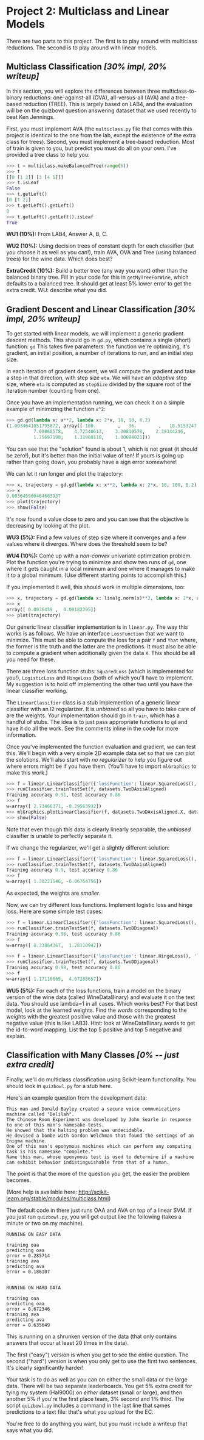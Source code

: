 # Project 2: Multiclass and Linear Models

There are two parts to this project. The first is to play around with multiclass reductions. The second is to play around with linear models.

## Multiclass Classification *[30% impl, 20% writeup]*

In this section, you will explore the differences between three
multiclass-to-binary reductions: one-against-all (OVA), all-versus-all
(AVA) and a tree-based reduction (TREE).  This is largely based
on LAB4, and the evaluation will be on the quizbowl question answering
dataset that we used recently to beat Ken Jennings.

First, you must implement AVA (the `multiclass.py` file that comes
with this project is identical to the one from the lab, except the
existence of the extra class for trees). Second, you must implement a
tree-based reduction. Most of train is given to you, but predict you
must do all on your own. I've provided a tree class to help you:

```python
>>> t = multiclass.makeBalancedTree(range(6))
>>> t
[[0 [1 2]] [3 [4 5]]]
>>> t.isLeaf
False
>>> t.getLeft()
[0 [1 2]]
>>> t.getLeft().getLeft()
0
>>> t.getLeft().getLeft().isLeaf
True
```

**WU1 (10%):** From LAB4, Answer A, B, C.

**WU2 (10%):** Using decision trees of constant depth for each
classifier (but you choose it as well as you can!), train AVA, OVA and
Tree (using balanced trees) for the wine data. Which does best?

**ExtraCredit (10%):** Build a better tree (any way you want) other
than the balanced binary tree. Fill in your code for this in
`getMyTreeForWine`, which defaults to a balanced tree. It should get
at least 5% lower error to get the extra credit. WU: describe what you
did.


## Gradient Descent and Linear Classification *[30% impl, 20% writeup]*

To get started with linear models, we will implement a generic
gradient descent methods.  This should go in `gd.py`, which
contains a single (short) function: `gd` This takes five
parameters: the function we're optimizing, it's gradient, an initial
position, a number of iterations to run, and an initial step size.

In each iteration of gradient descent, we will compute the gradient
and take a step in that direction, with step size `eta`.  We
will have an *adaptive* step size, where `eta` is computed
as `stepSize` divided by the square root of the iteration
number (counting from one).

Once you have an implementation running, we can check it on a simple
example of minimizing the function `x^2`:

```python
>>> gd.gd(lambda x: x**2, lambda x: 2*x, 10, 10, 0.2)
(1.0034641051795872, array([ 100.        ,   36.        ,   18.5153247 ,   10.95094653,
          7.00860578,    4.72540613,    3.30810578,    2.38344246,
          1.75697198,    1.31968118,    1.00694021]))
```

You can see that the "solution" found is about 1, which is not great
(it should be zero!), but it's better than the initial value of ten!
If yours is going up rather than going down, you probably have a sign
error somewhere!

We can let it run longer and plot the trajectory:

```python
>>> x, trajectory = gd.gd(lambda x: x**2, lambda x: 2*x, 10, 100, 0.2)
>>> x
0.003645900464603937
>>> plot(trajectory)
>>> show(False)
```

It's now found a value close to zero and you can see that the
objective is decreasing by looking at the plot.

**WU3 (5%):** Find a few values of step size where it converges and
a few values where it diverges.  Where does the threshold seem to
be?

**WU4 (10%):** Come up with a *non-convex* univariate
optimization problem.  Plot the function you're trying to minimize and
show two runs of `gd`, one where it gets caught in a local
minimum and one where it manages to make it to a global minimum.  (Use
different starting points to accomplish this.)

If you implemented it well, this should work in multiple dimensions,
too:

```python
>>> x, trajectory = gd.gd(lambda x: linalg.norm(x)**2, lambda x: 2*x, array([10,5]), 100, 0.2)
>>> x
array([ 0.0036459 ,  0.00182295])
>>> plot(trajectory)
```

Our generic linear classifier implementation is
in `linear.py`.  The way this works is as follows.  We have an
interface `LossFunction` that we want to minimize.  This must
be able to compute the loss for a pair `Y` and `Yhat`
where, the former is the truth and the latter are the predictions.  It
must also be able to compute a gradient when additionally given the
data `X`.  This should be all you need for these.

There are three loss function stubs: `SquaredLoss` (which is
implemented for you!), `LogisticLoss` and `HingeLoss`
(both of which you'll have to implement.  My suggestion is to hold off
implementing the other two until you have the linear classifier
working.

The `LinearClassifier` class is a stub implemention of a
generic linear classifier with an l2 regularizer.  It
is *unbiased* so all you have to take care of are the weights.
Your implementation should go in `train`, which has a handful
of stubs.  The idea is to just pass appropriate functions
to `gd` and have it do all the work.  See the comments inline
in the code for more information.

Once you've implemented the function evaluation and gradient, we can
test this.  We'll begin with a very simple 2D example data set so that
we can plot the solutions.  We'll also start with *no
regularizer* to help you figure out where errors might be if you
have them.  (You'll have to import `mlGraphics` to make this
work.)

```python
>>> f = linear.LinearClassifier({'lossFunction': linear.SquaredLoss(), 'lambda': 0, 'numIter': 100, 'stepSize': 0.5})
>>> runClassifier.trainTestSet(f, datasets.TwoDAxisAligned)
Training accuracy 0.91, test accuracy 0.86
>>> f
w=array([ 2.73466371, -0.29563932])
>>> mlGraphics.plotLinearClassifier(f, datasets.TwoDAxisAligned.X, datasets.TwoDAxisAligned.Y)
>>> show(False)
```

Note that even though this data is clearly linearly separable,
the *unbiased* classifier is unable to perfectly separate it.

If we change the regularizer, we'll get a slightly different
solution:

```python
>>> f = linear.LinearClassifier({'lossFunction': linear.SquaredLoss(), 'lambda': 10, 'numIter': 100, 'stepSize': 0.5})
>>> runClassifier.trainTestSet(f, datasets.TwoDAxisAligned)
Training accuracy 0.9, test accuracy 0.86
>>> f
w=array([ 1.30221546, -0.06764756])
```

As expected, the weights are *smaller*.

Now, we can try different loss functions.  Implement logistic loss and
hinge loss.  Here are some simple test cases:

```python
>>> f = linear.LinearClassifier({'lossFunction': linear.SquaredLoss(), 'lambda': 10, 'numIter': 100, 'stepSize': 0.5})
>>> runClassifier.trainTestSet(f, datasets.TwoDDiagonal)
Training accuracy 0.98, test accuracy 0.86
>>> f
w=array([ 0.33864367,  1.28110942])

>>> f = linear.LinearClassifier({'lossFunction': linear.HingeLoss(), 'lambda': 1, 'numIter': 100, 'stepSize': 0.5})
>>> runClassifier.trainTestSet(f, datasets.TwoDDiagonal)
Training accuracy 0.98, test accuracy 0.86
>>> f
w=array([ 1.17110065,  4.67288657])
```

**WU5 (5%):** For each of the loss functions, train a model on the
binary version of the wine data (called WineDataBinary) and evaluate
it on the test data. You should use lambda=1 in all cases. Which works
best? For that best model, look at the learned weights. Find
the *words* corresponding to the weights with the greatest
positive value and those with the greatest negative value (this is
like LAB3). Hint: look at WineDataBinary.words to get the id-to-word
mapping. List the top 5 positive and top 5 negative and explain.

## Classification with Many Classes *[0% -- just extra credit]*

Finally, we'll do multiclass classification using Scikit-learn functionality. You should look in `quizbowl.py` for a stub here.

Here's an example question from the development data:

    This man and Donald Bayley created a secure voice communications machine called "Delilah".
    The Chinese Room Experiment was developed by John Searle in response to one of this man's namesake tests.
    He showed that the halting problem was undecidable.
    He devised a bombe with Gordon Welchman that found the settings of an Enigma machine.
    One of this man's eponymous machines which can perform any computing task is his namesake "complete."
    Name this man, whose eponymous test is used to determine if a machine can exhibit behavior indistinguishable from that of a human.

The point is that the more of the question you get, the easier the problem becomes.

(More help is available here: http://scikit-learn.org/stable/modules/multiclass.html)

The default code in there just runs OAA and AVA on top of a linear SVM. If you just run `quizbowl.py`, you will get output like the following (takes a minute or two on my machine).

```
RUNNING ON EASY DATA

training oaa
predicting oaa
error = 0.285714
training ava
predicting ava
error = 0.186107


RUNNING ON HARD DATA

training oaa
predicting oaa
error = 0.672346
training ava
predicting ava
error = 0.635649
```

This is running on a shrunken version of the data (that only contains answers that occur at least 20 times in the data).

The first ("easy") version is when you get to see the entire question. The second ("hard") version is when you only get to use the first two sentences. It's clearly significantly harder!

Your task is to do as well as you can on either the small data or the large data. There will be two separate leaderboards. You get 5% extra credit for tying my system (Hal9000) on *either* dataset (small or large), and then another 5% if you're the first place team, 3% second and 1% third. The script `quizbowl.py` includes a command in the last line that sames predictions to a text file: that's what you upload for the EC.

You're free to do anything you want, but you must include a writeup that says what you did.
